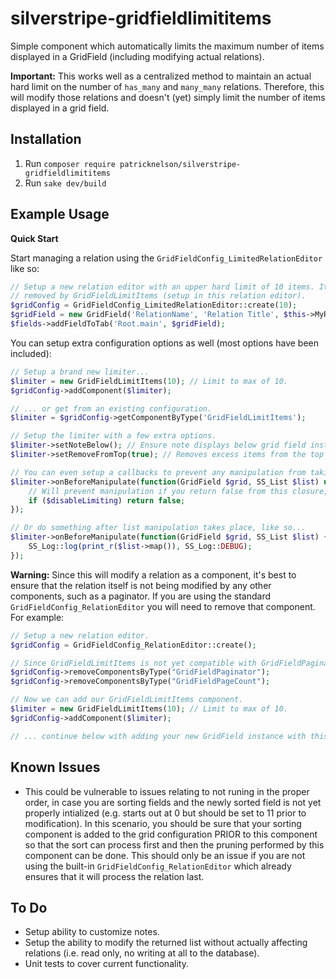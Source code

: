 # silverstripe-gridfieldlimititems
Simple component which automatically limits the maximum number of items displayed in a GridField (including modifying
actual relations). 

**Important:** This works well as a centralized method to maintain an actual hard limit on the number of `has_many` and
`many_many` relations. Therefore, this will modify those relations and doesn't (yet) simply limit the number of items displayed in a grid field.


## Installation

1. Run `composer require patricknelson/silverstripe-gridfieldlimititems`
2. Run `sake dev/build`


## Example Usage

**Quick Start**

Start managing a relation using the `GridFieldConfig_LimitedRelationEditor` like so:  

```php
// Setup a new relation editor with an upper hard limit of 10 items. Items past this amount will be automatically
// removed by GridFieldLimitItems (setup in this relation editor).
$gridConfig = GridFieldConfig_LimitedRelationEditor::create(10);
$gridField = new GridField('RelationName', 'Relation Title', $this->MyRelation()->sort('Sort'), $gridConfig);
$fields->addFieldToTab('Root.main', $gridField);
```

You can setup extra configuration options as well (most options have been included):

```php
// Setup a brand new limiter...
$limiter = new GridFieldLimitItems(10); // Limit to max of 10.
$gridConfig->addComponent($limiter);

// ... or get from an existing configuration.
$limiter = $gridConfig->getComponentByType('GridFieldLimitItems');

// Setup the limiter with a few extra options.
$limiter->setNoteBelow(); // Ensure note displays below grid field instead of on top (default).
$limiter->setRemoveFromTop(true); // Removes excess items from the top of the list instead of the bottom (default).

// You can even setup a callbacks to prevent any manipulation from taking place under certain circumstances.
$limiter->onBeforeManipulate(function(GridField $grid, SS_List $list) use($disableLimiting) {
	// Will prevent manipulation if you return false from this closure, otherwise operates as normal.
	if ($disableLimiting) return false;
});

// Or do something after list manipulation takes place, like so...
$limiter->onBeforeManipulate(function(GridField $grid, SS_List $list) {
	SS_Log::log(print_r($list->map()), SS_Log::DEBUG);
});
```


**Warning:** Since this will modify a relation as a component, it's best to ensure that the relation itself is not being 
modified by any other components, such as a paginator. If you are using the standard `GridFieldConfig_RelationEditor` you
will need to remove that component. For example:

```php
// Setup a new relation editor.
$gridConfig = GridFieldConfig_RelationEditor::create();

// Since GridFieldLimitItems is not yet compatible with GridFieldPaginator, remove that now.
$gridConfig->removeComponentsByType("GridFieldPaginator");
$gridConfig->removeComponentsByType("GridFieldPageCount");

// Now we can add our GridFieldLimitItems component.
$limiter = new GridFieldLimitItems(10); // Limit to max of 10.
$gridConfig->addComponent($limiter);

// ... continue below with adding your new GridField instance with this $gridConfig...
```  


## Known Issues

- This could be vulnerable to issues relating to not runing in the proper order, in case you are sorting fields and the
  newly sorted field is not yet properly intialized (e.g. starts out at 0 but should be set to 11 prior to modification).
  In this scenario, you should be sure that your sorting component is added to the grid configuration PRIOR to this
  component so that the sort can process first and then the pruning performed by this component can be done. This should
  only be an issue if you are not using the built-in `GridFieldConfig_RelationEditor` which already ensures that it will
  process the relation last.


## To Do

 - Setup ability to customize notes.
 - Setup the ability to modify the returned list without actually affecting relations (i.e. read only, no writing at all to the database).
 - Unit tests to cover current functionality.
